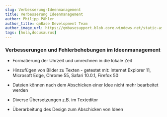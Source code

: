 ```yaml
---
slug: Verbesserung-Ideenmanagement
title: Verbesserung Ideenmanagement
author: Philipp Pähler
author_title: qmBase Development Team
author_image_url: https://qmbasesupport.blob.core.windows.net/static-assets/img/persons/paehler_round.png
tags: [hola,docusaurus]
---
```

### Verbesserungen und Fehlerbehebungen im Ideenmanagement

*   Formatierung der Uhrzeit und umrechnen in die lokale Zeit

*   Hinzufügen von Bilder zu Texten - getestet mit: Internet Explorer 11, Microsoft Edge, Chrome 55, Safari 10.0.1, Firefox 50

*   Dateien können nach dem Abschicken einer Idee nicht mehr bearbeitet werden

*   Diverse Übersetzungen z.B. im Texteditor

*   Überarbeitung des Design zum Abschicken von Ideen